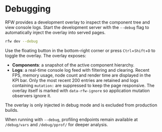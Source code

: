 # Debugging

RFW provides a development overlay to inspect the component tree and view
console logs. Start the development server with the `--debug` flag to
automatically inject the overlay into served pages.

```bash
rfw dev --debug
```

Use the floating button in the bottom-right corner or press
`Ctrl`+`Shift`+`D` to toggle the overlay. The overlay exposes:

- **Components**: a snapshot of the active component hierarchy.
- **Logs**: a real-time console log feed with filtering and clearing.
  Recent FPS, memory usage, node count and render time are displayed in the KPI bar.
Only the most recent 200 entries are retained and logs containing `mutation:`
are suppressed to keep the page responsive. The overlay itself is marked with
`data-rfw-ignore` so application mutation observers ignore it.

The overlay is only injected in debug mode and is excluded from production
builds.

When running with `--debug`, profiling endpoints remain available at
`/debug/vars` and `/debug/pprof/` for deeper analysis.

